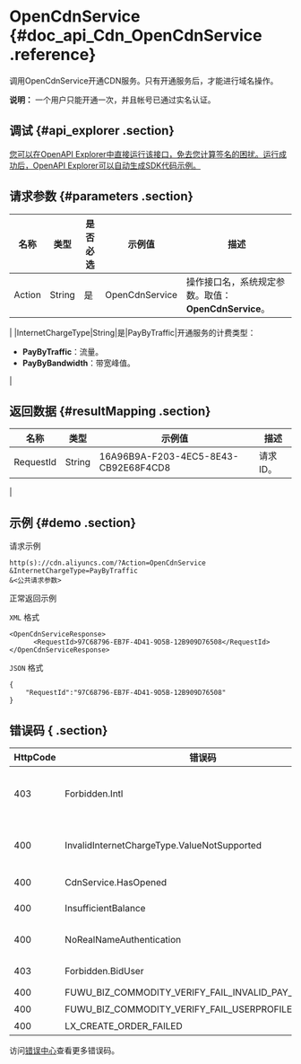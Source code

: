 # OpenCdnService {#doc_api_Cdn_OpenCdnService .reference}

调用OpenCdnService开通CDN服务。只有开通服务后，才能进行域名操作。

**说明：** 一个用户只能开通一次，并且帐号已通过实名认证。

## 调试 {#api_explorer .section}

[您可以在OpenAPI Explorer中直接运行该接口，免去您计算签名的困扰。运行成功后，OpenAPI Explorer可以自动生成SDK代码示例。](https://api.aliyun.com/#product=Cdn&api=OpenCdnService&type=RPC&version=2018-05-10)

## 请求参数 {#parameters .section}

|名称|类型|是否必选|示例值|描述|
|--|--|----|---|--|
|Action|String|是|OpenCdnService|操作接口名，系统规定参数。取值：**OpenCdnService**。

 |
|InternetChargeType|String|是|PayByTraffic|开通服务的计费类型：

 -   **PayByTraffic**：流量。
-   **PayByBandwidth**：带宽峰值。

 |

## 返回数据 {#resultMapping .section}

|名称|类型|示例值|描述|
|--|--|---|--|
|RequestId|String|16A96B9A-F203-4EC5-8E43-CB92E68F4CD8|请求ID。

 |

## 示例 {#demo .section}

请求示例

``` {#request_demo}
http(s)://cdn.aliyuncs.com/?Action=OpenCdnService
&InternetChargeType=PayByTraffic
&<公共请求参数>
```

正常返回示例

`XML` 格式

``` {#xml_return_success_demo}
<OpenCdnServiceResponse>
      <RequestId>97C68796-EB7F-4D41-9D5B-12B909D76508</RequestId>
</OpenCdnServiceResponse>
```

`JSON` 格式

``` {#json_return_success_demo}
{
	"RequestId":"97C68796-EB7F-4D41-9D5B-12B909D76508"
}
```

## 错误码 { .section}

|HttpCode|错误码|错误信息|描述|
|--------|---|----|--|
|403|Forbidden.Intl|User not authorized to open Intl service.|国际站CDN产品当前定向开放中，如有需求请提交\[工单处理\]\(https://workorder.console.aliyun.com/\#/ticket/scene?productId=92\)。|
|400|InvalidInternetChargeType.ValueNotSupported|The specified value of parameter "InternetChargeType" is not valid.|参数“InternetChargeType”的值无效。|
|400|CdnService.HasOpened|Your cdn service has opened.|CDN服务已开通，请勿重复开通。|
|400|InsufficientBalance|Your account does not have enough balance.|账户余额不足，请先充值再操作。|
|400|NoRealNameAuthentication|Real name authentication is needed.|您的账户未开通实名认证。|
|403|Forbidden.BidUser|Bid user is limited to open service.|您无权限使用该项服务。|
|400|FUWU\_BIZ\_COMMODITY\_VERIFY\_FAIL\_INVALID\_PAY\_METHOD|INVALID\_PAY\_METHOD|付款方式无效。|
|400|FUWU\_BIZ\_COMMODITY\_VERIFY\_FAIL\_USERPROFILECOMPLETE|MISSING\_USERPROFILE|缺少用户配置文件。|
|400|LX\_CREATE\_ORDER\_FAILED|Create order failed|订单创建失败。|

访问[错误中心](https://error-center.aliyun.com/status/product/Cdn)查看更多错误码。

